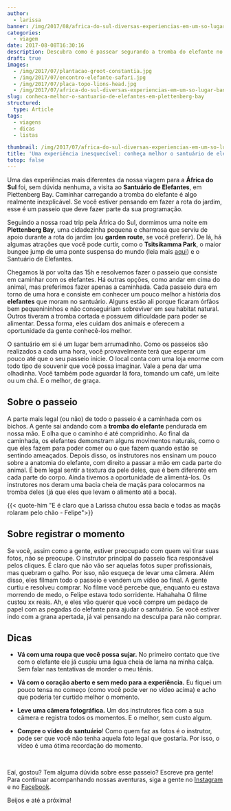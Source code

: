 ```yaml
---
author:
  - larissa
banner: /img/2017/08/africa-do-sul-diversas-experiencias-em-um-so-lugar-banner.jpg
categories:
  - viagem
date: 2017-08-08T16:30:16
description: Descubra como é passear segurando a tromba do elefante no Santuário de Plettenberg Bay, na África do Sul.
draft: true
images:
  - /img/2017/07/plantacao-groot-constantia.jpg
  - /img/2017/07/encontro-elefante-safari.jpg
  - /img/2017/07/placa-topo-lions-head.jpg
  - /img/2017/07/africa-do-sul-diversas-experiencias-em-um-so-lugar-banner.jpg
slug: conheca-melhor-o-santuario-de-elefantes-em-plettenberg-bay
structured:
  type: Article
tags:
  - viagens
  - dicas
  - listas

thumbnail: /img/2017/07/africa-do-sul-diversas-experiencias-em-um-so-lugar-thumb.jpg
title: 'Uma experiência inesquecível: conheça melhor o santuário de elefantes em Plettenberg Bay'
totop: false
---
```


Uma das experiências mais diferentes da nossa viagem para a **África do Sul** foi, sem dúvida nenhuma, a visita ao **Santuário de Elefantes**, em Plettenberg Bay. Caminhar carregando a tromba do elefante é algo realmente inexplicável. Se você estiver pensando em fazer a rota do jardim, esse é um passeio que deve fazer parte da sua programação.

Seguindo a nossa road trip pela África do Sul, dormimos uma noite em **Plettenberg Bay**, uma cidadezinha pequena e charmosa que serviu de apoio durante a rota do jardim (ou **garden route**, se você preferir). De lá, há algumas atrações que você pode curtir, como o **Tsitsikamma Park**, o maior bungee jump de uma ponte suspensa do mundo (leia mais [aqui](http://debacontudo.com.br/viagem/bungee-jump-face-adrenalin-africa-do-sul/)) e o Santuário de Elefantes.

Chegamos lá por volta das 15h e resolvemos fazer o passeio que consiste em caminhar com os elefantes. Há outras opções, como andar em cima do animal, mas preferimos fazer apenas a caminhada. Cada passeio dura em torno de uma hora e consiste em conhecer um pouco melhor a história dos **elefantes** que moram no santuário. Alguns estão ali porque ficaram órfãos bem pequenininhos e não conseguiriam sobreviver em seu habitat natural. Outros tiveram a tromba cortada e possuem dificuldade para poder se alimentar. Dessa forma, eles cuidam dos animais e oferecem a oportunidade da gente conhecê-los melhor.

O santuário em si é um lugar bem arrumadinho. Como os passeios são realizados a cada uma hora, você provavelmente terá que esperar um pouco até que o seu passeio inicie. O local conta com uma loja enorme com todo tipo de souvenir que você possa imaginar. Vale a pena dar uma olhadinha. Você também pode aguardar lá fora, tomando um café, um leite ou um chá. E o melhor, de graça.



## Sobre o passeio

A parte mais legal (ou não) de todo o passeio é a caminhada com os bichos. A gente sai andando com a **tromba do elefante** pendurada em nossa mão. E olha que o caminho é até compridinho. Ao final da caminhada, os elefantes demonstram alguns movimentos naturais, como o que eles fazem para poder comer ou o que fazem quando estão se sentindo ameaçados. Depois disso, os instrutores nos ensinam um pouco sobre a anatomia do elefante, com direito a passar a mão em cada parte do animal. É bem legal sentir a textura da pele deles, que é bem diferente em cada parte do corpo. Ainda tivemos a oportunidade de alimentá-los. Os instrutores nos deram uma bacia cheia de maçãs para colocarmos na tromba deles (já que eles que levam o alimento até a boca).

{{< quote-him "E é claro que a Larissa chutou essa bacia e todas as maçãs rolaram pelo chão - Felipe">}}



## Sobre registrar o momento

Se você, assim como a gente, estiver preocupado com quem vai tirar suas fotos, não se preocupe. O instrutor principal do passeio fica responsável pelos cliques. É claro que não vão ser aquelas fotos super profissionais, mas quebram o galho. Por isso, não esqueça de levar uma câmera. Além disso, eles filmam todo o passeio e vendem um vídeo ao final. A gente curtiu e resolveu comprar. No filme você percebe que, enquanto eu estava morrendo de medo, o Felipe estava todo sorridente. Hahahaha O filme custou xx reais. Ah, e eles vão querer que você compre um pedaço de papel com as pegadas do elefante para ajudar o santuário. Se você estiver indo com a grana apertada, já vai pensando na desculpa para não comprar.



## Dicas 

- **Vá com uma roupa que você possa sujar.** No primeiro contato que tive com o elefante ele já cuspiu uma água cheia de lama na minha calça. Sem falar nas tentativas de morder o meu tênis. 
- **Vá com o coração aberto e sem medo para a experiência.** Eu fiquei um pouco tensa no começo (como você pode ver no vídeo acima) e acho que poderia ter curtido melhor o momento. 

- **Leve uma câmera fotográfica.** Um dos instrutores fica com a sua câmera e registra todos os momentos. E o melhor, sem custo algum.

- **Compre o vídeo do santuário**! Como quem faz as fotos é o instrutor, pode ser que você não tenha aquela foto legal que gostaria. Por isso, o vídeo é uma ótima recordação do momento.

  ​



Eaí, gostou? Tem alguma dúvida sobre esse passeio? Escreve pra gente! 
Para continuar acompanhando nossas aventuras, siga a gente no [Instagram](https://www.instagram.com/casaldebacontudo/) e no [Facebook](https://www.facebook.com/debacontudo).

Beijos e até a próxima!
